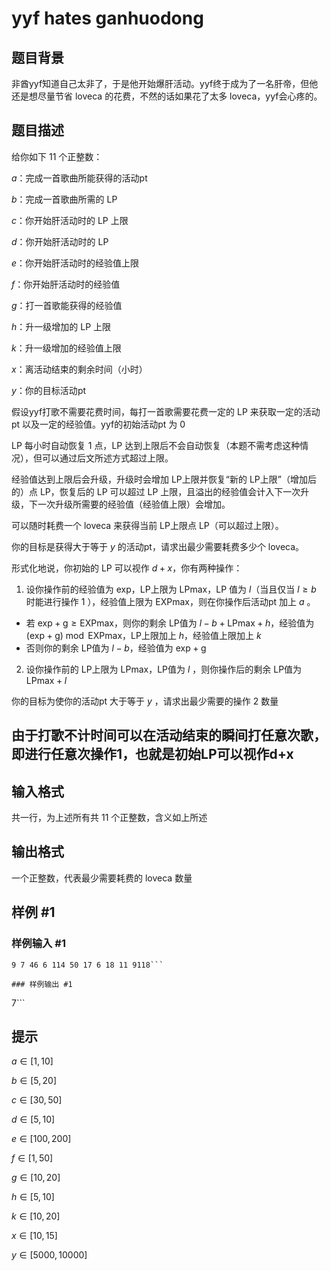 # yyf hates ganhuodong

## 题目背景

非酋yyf知道自己太非了，于是他开始爆肝活动。yyf终于成为了一名肝帝，但他还是想尽量节省 $\mathrm{loveca}$ 的花费，不然的话如果花了太多 $\mathrm{loveca}$，yyf会心疼的。

## 题目描述

给你如下 $11$ 个正整数：

$a$：完成一首歌曲所能获得的活动$\mathrm{pt}$

$b$：完成一首歌曲所需的 $\mathrm{LP}$

$c$：你开始肝活动时的 $\mathrm{LP}$ 上限

$d$：你开始肝活动时的 $\mathrm{LP}$

$e$：你开始肝活动时的经验值上限

$f$：你开始肝活动时的经验值

$g$：打一首歌能获得的经验值

$h$：升一级增加的 $\mathrm{LP}$ 上限

$k$：升一级增加的经验值上限

$x$：离活动结束的剩余时间（小时）

$y$：你的目标活动$\mathrm{pt}$

假设yyf打歌不需要花费时间，每打一首歌需要花费一定的 $\mathrm{LP}$ 来获取一定的活动$\mathrm{pt}$ 以及一定的经验值。yyf的初始活动$\mathrm{pt}$ 为 $0$

$\mathrm{LP}$ 每小时自动恢复 $1$ 点，$\mathrm{LP}$ 达到上限后不会自动恢复（本题不需考虑这种情况），但可以通过后文所述方式超过上限。

经验值达到上限后会升级，升级时会增加 $\mathrm{LP}$上限并恢复“新的 $\mathrm{LP}$上限”（增加后的）点 $\mathrm{LP}$，恢复后的 $\mathrm{LP}$ 可以超过 $\mathrm{LP}$ 上限，且溢出的经验值会计入下一次升级，下一次升级所需要的经验值（经验值上限）会增加。

可以随时耗费一个 $\mathrm{loveca}$ 来获得当前 $\mathrm{LP}$上限点 $\mathrm{LP}$（可以超过上限）。

你的目标是获得大于等于 $y$ 的活动$\mathrm{pt}$，请求出最少需要耗费多少个 $\mathrm{loveca}$。

形式化地说，你初始的 $\mathrm{LP}$ 可以视作 $d+x$，你有两种操作：

1. 设你操作前的经验值为 $\mathrm{exp}$，$\mathrm{LP}$上限为 $\mathrm{LPmax}$，$\mathrm{LP}$ 值为 $l$（当且仅当 $l \ge b$ 时能进行操作 $1$ ），经验值上限为 $\mathrm{EXPmax}$，则在你操作后活动$\mathrm{pt}$ 加上 $a$ 。
- 若 $\mathrm{exp+g \ge EXPmax}$，则你的剩余 $\mathrm{LP}$值为 $l-b+\mathrm{LPmax}+h$，经验值为 
 $\mathrm{(exp+g)\bmod EXPmax}$，$\mathrm{LP}$上限加上 $h$，经验值上限加上 $k$
- 否则你的剩余 $\mathrm{LP}$值为 $l-b$，经验值为 $\mathrm{exp+g}$

2. 设你操作前的 $\mathrm{LP}$上限为 $\mathrm{LPmax}$，$\mathrm{LP}$值为 $l$ ，则你操作后的剩余 $\mathrm{LP}$值为 $\mathrm{LPmax}+l$

你的目标为使你的活动$\mathrm{pt}$ 大于等于 $y$ ，请求出最少需要的操作 $2$ 数量

## 由于打歌不计时间可以在活动结束的瞬间打任意次歌，即进行任意次操作1，也就是初始LP可以视作d+x

## 输入格式

共一行，为上述所有共 $11$ 个正整数，含义如上所述

## 输出格式

一个正整数，代表最少需要耗费的 $\mathrm{loveca}$ 数量

## 样例 #1

### 样例输入 #1
```
9 7 46 6 114 50 17 6 18 11 9118```

### 样例输出 #1

```
7```

## 提示

$a∈[1,10]$

$b∈[5,20]$

$c∈[30,50]$

$d∈[5,10]$

$e∈[100,200]$

$f∈[1,50]$

$g∈[10,20]$

$h∈[5,10]$

$k∈[10,20]$

$x∈[10,15]$

$y∈[5000,10000]$
